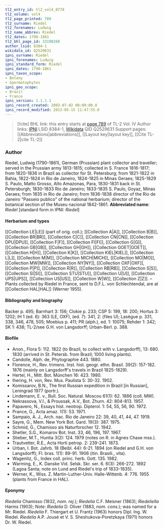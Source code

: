```yaml
---
tl2_entry_id: tl2_vol4_0778
tl2_volume: vol4
tl2_page_printed: 789
tl2_surname: Riedel
tl2_forenames: Ludwig
tl2_name_abbrev: Riedel
tl2_dates: 1790-1861
tl2_bhl_page_id: 33190260
author_lsid: 8384-1
wikidata_id: Q2529631
ipni_surname: Riedel
ipni_forenames: Ludwig
ipni_standard_form: Riedel
ipni_dates: 1790-1861
ipni_taxon_scope: 
- Botany
- Spermatophytes
ipni_geo_scope: 
- Brazil
- France
ipni_version: 1.1.1.1
ipni_record_created: 2003-07-02 00:00:00.0
ipni_record_modified: 2013-05-15 11:47:55.0
---
```


> [!cite] BHL link: this entry starts at [page 789](https://www.biodiversitylibrary.org/page/33190260) of TL-2 Vol. IV
> Author links: [IPNI](https://www.ipni.org/a/8384-1) LSID 8384-1, [Wikidata](https://www.wikidata.org/wiki/Q2529631) QID Q2529631
> Support pages: [[Abbreviations|abbreviations]], [[Layout key|layout key]], [[Cite TL-2|cite TL-2]]

### Author

Riedel, Ludwig (1790-1861), German (Prussian) plant collector and traveller; served in the Prussian army 1813-1815; collected in S. France 1816-1817; from 1820-1836 in Brazil as collector for St. Petersburg; from 1821-1822 in Bahia, 1822-1824 in Rio de Janeiro, 1824-1825 in Minas Geraes; 1825-1829 S. Paulo, Matto Grosso, Alto Amazonas, Para, 1830-1831 back in St. Petersburgh; 1830-1833 Rio de Janeiro; 1833-1835 S. Paulo, Goyaz, Minas Geraes; from 1835 in Rio de Janeiro; from 1836-1838 director of the Rio de Janeiro "Passeio publico" of the national herbarium; director of the botanical section of the Museu nacional 1842-1861. 
**Abbreviated name**: *Riedel* \[standard form in IPNI: *Riedel*\]

#### Herbarium and types

[[Collection LE|LE]] (part of orig. coll.); [[Collection A|A]], [[Collection B|B]], [[Collection BR|BR]], [[Collection C|C]], [[Collection CN|CN]], [[Collection DPU|DPU]], [[Collection F|F]], [[Collection FI|FI]], [[Collection G|G]], [[Collection GB|GB]], [[Collection GH|GH]], [[Collection GOET|GOET]], [[Collection H|H]], [[Collection K|K]], [[Collection KIEL|KIEL]], [[Collection L|L]], [[Collection M|M]], [[Collection MICH|MICH]], [[Collection MO|MO]], [[Collection MW|MW]], [[Collection NY|NY]], [[Collection OXF|OXF]], [[Collection P|P]], [[Collection R|R]], [[Collection RB|RB]], [[Collection S|S]], [[Collection SI|SI]], [[Collection STU|STU]], [[Collection U|U]], [[Collection UPS|UPS]], [[Collection US|US]], [[Collection W|W]], [[Collection Z|Z]]. – Plants collected by Riedel in France, sent to D.F.L. von Schlechtendal, are at [[Collection HAL|HAL]] (Werner 1955).

#### Bibliography and biography

Backer p. 495; Barnhart 3: 156; Clokie p. 233; CSP 5: 199, 18: 200; Hortus 3: 1202; IH 1 (ed. 6): 363 (LE, OXF), (ed. 7): 341, 2: (files U); Lasègue p. 331, 338, 346, 478, 505; Moebius p. 411; PR (alph.), ed. 1: 10075; Rehder 1: 342; SK 1: 438; TL-2/see G.H. von Langsdorff; Urban-Berl. p. 388.

#### Biofile

- Anon., Flora 5: 112. 1822 (to Brazil, to collect with v. Langsdorff), 13: 680. 1830 (arrived in St. Petersb. from Brazil; 1000 living plants).
- Candolle, Alph. de, Phytographie 443. 1880.
- Florence, H., Rev. trimens. Inst. hist. geogr. ethn. Brasil. 39(2): 157-182. 1876 (mainly on Langsdorff's travels in Brazil 1825-1829).
- Hertel, H., Mitt. Bot. München 16: 423. 1980.
- Ihering, H. von, Rev. Mus. Paulista 5: 30-32. 1902.
- Komissarov, B.N., The first Russian expedition in Brazil \[in Russian\], Leningrad 1977 (portr.).
- Lindemann, E. v., Bull. Soc. Natural. Moscou 61(1): 62. 1886 (coll. MW).
- Nekrassova, V.I., & Proussak, A.V., Bot. Zhurn. 42: 804-813. 1957.
- Papavero, N., Essays hist. neotrop. Dipterol. 1: 54, 55, 56, 90. 1972.
- Prance, G., Acta amaz. 1(1): 53. 1971.
- Sampaio, A. J., Arch. nac. Rio de Janeiro 22: 39, 40, 41, 44, 47. 1919.
- Sayre, G., Mem. New York Bot. Gard. 19(3): 387. 1975.
- Schmid, G., Chamisso als Naturforscher 12. 1942.
- Shetler, S.G., Komarov Bot. Inst. 33, 46, 196, 197. 1967.
- Stieber, M.T., Huntia 3(2): 124. 1979 (notes on R. in Agnes Chase mss.).
- Trautvetter, R.E., Acta Horti petrop. 2: 239-241. 1873.
- Urban, I. Bot. Jahrb. 18 (Beibl. 44): 6-21. 1894 (on Riedel and G.H. von Langsdorff); Fl. bras. 1(1): 89-91. 1906 (itin. Brasili., vita).
- Wagenitz, G., Index coll. princ. herb. Gott. 135. 1982.
- Warming, E., K. Danske Vid. Selsk. Skr. ser. 6. 6(3): 266-272. 1892 (Lagoa Santa; note on Lund and Riedel's trip of 1833-1835).
- Werner, K., Wiss. Z. Martin-Luther-Univ. Halle-Wittenb. 4: 776. 1955 (plants from France in HAL).

#### Eponymy

*Riedelia* Chamisso (1832, *nom. rej.*); *Riedelia* C.F. Meisner (1863); *Riedeliella* Harms (1903); *Note*: *Riedelia* D. Oliver (1883, *nom. cons.*); was named for a Mr. Riedel. *Riedelia* F. Thiergart et U. Frantz (1963) honors Dipl. Ing. W. Riedel. *Riedelia* A.P. Jousé et V. S. Sheshukova-Poretzkaya (1971) honors Dr. W. Riedel.

